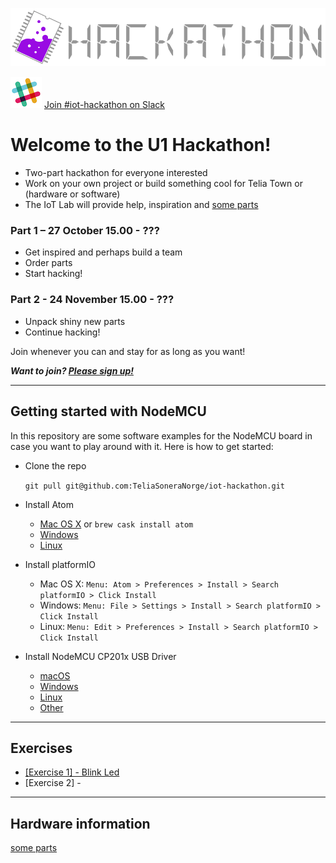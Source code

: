 ![TeliaNextIotLabHackathon](img/TeliaNextIoTLab.png?raw=true)

[![Slack](img/slack.png)](https://telianorge.slack.com/messages/iot-hackathon) 
[Join #iot-hackathon on Slack](https://telianorge.slack.com/messages/iot-hackathon)


# Welcome to the U1 Hackathon!

* Two-part hackathon for everyone interested
* Work on your own project or build something cool for Telia Town or (hardware or software)
* The IoT Lab will provide help, inspiration and [some parts](doc/hardware/hardware.md)

### Part 1 – 27 October 15.00 - ???
 * Get inspired and perhaps build a team
 * Order parts
 * Start hacking!

### Part 2 - 24 November 15.00 - ???
 * Unpack shiny new parts
 * Continue hacking!

Join whenever you can and stay for as long as you want!

***Want to join? [Please sign up!](http://bit.ly/2dQGwxZ)***

---
## Getting started with NodeMCU
In this repository are some software examples for the NodeMCU board in case you want to play around with it. Here is how to get started:

* Clone the repo

    ```git pull git@github.com:TeliaSoneraNorge/iot-hackathon.git```

* Install Atom
    * [Mac OS X](https://atom.io/download/mac) or `brew cask install atom`
    * [Windows](https://atom.io/download/windows)
    * [Linux](https://github.com/atom/atom/releases/latest)

* Install platformIO
    * Mac OS X: `Menu: Atom > Preferences > Install > Search platformIO > Click Install`
    * Windows: `Menu: File > Settings > Install > Search platformIO > Click Install`
    * Linux: `Menu: Edit > Preferences > Install > Search platformIO > Click Install`
        
* Install NodeMCU CP201x USB Driver
    * [macOS](http://www.silabs.com/Support%20Documents/Software/Mac_OSX_VCP_Driver.zip)
    * [Windows](http://www.silabs.com/Support%20Documents/Software/CP210x_Windows_Drivers.zip)
    * [Linux](http://www.silabs.com/Support%20Documents/Software/Linux_3.x.x_VCP_Driver_Source.zip)
    * [Other](http://www.silabs.com/products/mcu/pages/usbtouartbridgevcpdrivers.aspx)

---

## Exercises

* [[Exercise 1] - Blink Led](doc/exercise/1-blink/README.md)
* [Exercise 2] - 

---

## Hardware information

[some parts](doc/hardware/hardware.md)